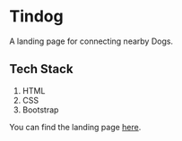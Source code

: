 # Tindog
A landing page for connecting nearby Dogs.

## Tech Stack
1. HTML 
2. CSS
3. Bootstrap

You can find the landing page [here](https://jyoti71.github.io/tindog/).
